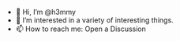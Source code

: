 - 👋 Hi, I’m @h3mmy
- 👀 I’m interested in a variety of interesting things. 
- 📫 How to reach me: Open a Discussion

<!---
h3mmy/h3mmy is a ✨ special ✨ repository because its `README.md` (this file) appears on your GitHub profile.
You can click the Preview link to take a look at your changes.
--->
